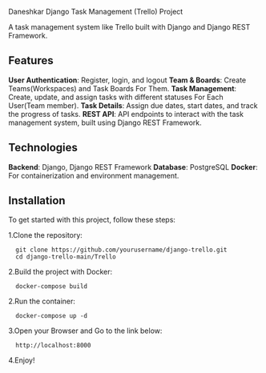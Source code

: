 Daneshkar Django Task Management (Trello) Project

A task management system like Trello built with Django and Django REST Framework.

## Features
  **User Authentication**: Register, login, and logout
  **Team & Boards**: Create Teams(Workspaces) and Task Boards For Them.
  **Task Management**: Create, update, and assign tasks with different statuses For Each User(Team member).
  **Task Details**: Assign due dates, start dates, and track the progress of tasks.
  **REST API**: API endpoints to interact with the task management system, built using Django REST Framework.
## Technologies
  **Backend**: Django, Django REST Framework
  **Database**: PostgreSQL
  **Docker**: For containerization and environment management.


## Installation

To get started with this project, follow these steps:

1.Clone the repository:
  ```
    git clone https://github.com/yourusername/django-trello.git
    cd django-trello-main/Trello
  ```

2.Build the project with Docker:
  ```
    docker-compose build
  ```
2.Run the container:
  ```
    docker-compose up -d
  ```
3.Open your Browser and Go to the link below:
```
  http://localhost:8000
```
4.Enjoy!
